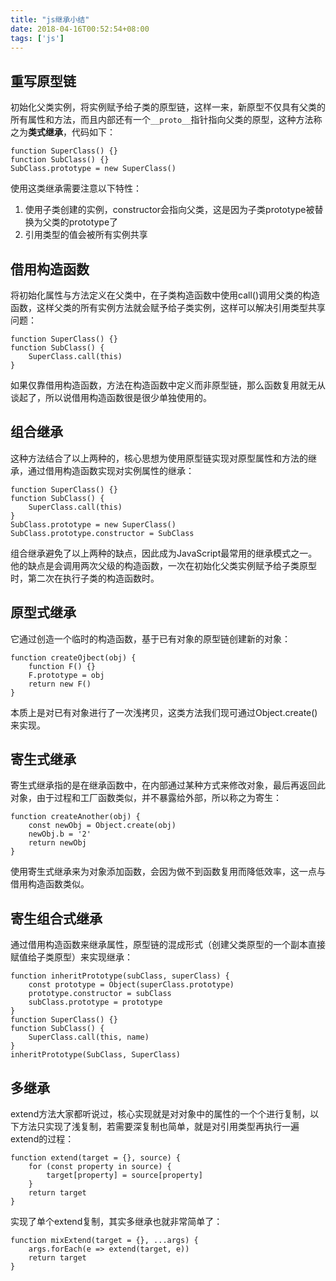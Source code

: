 ```yaml
---
title: "js继承小结"
date: 2018-04-16T00:52:54+08:00
tags: ['js']
---
```


## 重写原型链

初始化父类实例，将实例赋予给子类的原型链，这样一来，新原型不仅具有父类的所有属性和方法，而且内部还有一个`__proto__`指针指向父类的原型，这种方法称之为**类式继承**，代码如下：

```
function SuperClass() {}
function SubClass() {}
SubClass.prototype = new SuperClass()
```

使用这类继承需要注意以下特性：

1. 使用子类创建的实例，constructor会指向父类，这是因为子类prototype被替换为父类的prototype了
2. 引用类型的值会被所有实例共享

## 借用构造函数

将初始化属性与方法定义在父类中，在子类构造函数中使用call()调用父类的构造函数，这样父类的所有实例方法就会赋予给子类实例，这样可以解决引用类型共享问题：

```
function SuperClass() {}
function SubClass() {
    SuperClass.call(this)
}
```

如果仅靠借用构造函数，方法在构造函数中定义而非原型链，那么函数复用就无从谈起了，所以说借用构造函数很是很少单独使用的。

## 组合继承

这种方法结合了以上两种的，核心思想为使用原型链实现对原型属性和方法的继承，通过借用构造函数实现对实例属性的继承：

```
function SuperClass() {}
function SubClass() {
    SuperClass.call(this)
}
SubClass.prototype = new SuperClass()
SubClass.prototype.constructor = SubClass
```

组合继承避免了以上两种的缺点，因此成为JavaScript最常用的继承模式之一。他的缺点是会调用两次父级的构造函数，一次在初始化父类实例赋予给子类原型时，第二次在执行子类的构造函数时。

## 原型式继承

它通过创造一个临时的构造函数，基于已有对象的原型链创建新的对象：

```
function createOjbect(obj) {
    function F() {}
    F.prototype = obj
    return new F()
}
```

本质上是对已有对象进行了一次浅拷贝，这类方法我们现可通过Object.create()来实现。

## 寄生式继承

寄生式继承指的是在继承函数中，在内部通过某种方式来修改对象，最后再返回此对象，由于过程和工厂函数类似，并不暴露给外部，所以称之为寄生：

```
function createAnother(obj) {
    const newObj = Object.create(obj)
    newObj.b = '2'
    return newObj
}
```

使用寄生式继承来为对象添加函数，会因为做不到函数复用而降低效率，这一点与借用构造函数类似。

## 寄生组合式继承

通过借用构造函数来继承属性，原型链的混成形式（创建父类原型的一个副本直接赋值给子类原型）来实现继承：

```
function inheritPrototype(subClass, superClass) {
    const prototype = Object(superClass.prototype)
    prototype.constructor = subClass
    subClass.prototype = prototype
}
function SuperClass() {}
function SubClass() {
    SuperClass.call(this, name)
}
inheritPrototype(SubClass, SuperClass)
```

## 多继承

extend方法大家都听说过，核心实现就是对对象中的属性的一个个进行复制，以下方法只实现了浅复制，若需要深复制也简单，就是对引用类型再执行一遍extend的过程：

```
function extend(target = {}, source) {
    for (const property in source) {
        target[property] = source[property]
    }
    return target
}
```

实现了单个extend复制，其实多继承也就非常简单了：

```
function mixExtend(target = {}, ...args) {
    args.forEach(e => extend(target, e))
    return target
}
```

